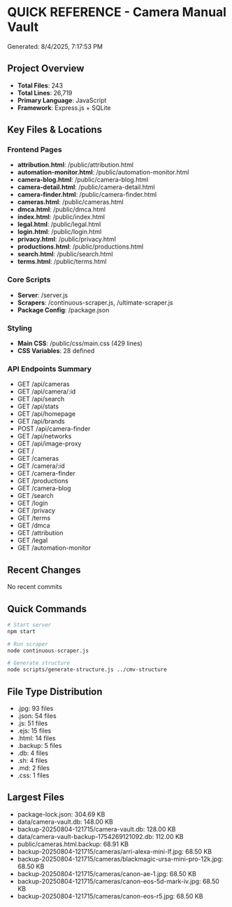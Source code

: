 # QUICK REFERENCE - Camera Manual Vault
Generated: 8/4/2025, 7:17:53 PM

## Project Overview
- **Total Files**: 243
- **Total Lines**: 26,719
- **Primary Language**: JavaScript
- **Framework**: Express.js + SQLite

## Key Files & Locations

### Frontend Pages
- **attribution.html**: /public/attribution.html
- **automation-monitor.html**: /public/automation-monitor.html
- **camera-blog.html**: /public/camera-blog.html
- **camera-detail.html**: /public/camera-detail.html
- **camera-finder.html**: /public/camera-finder.html
- **cameras.html**: /public/cameras.html
- **dmca.html**: /public/dmca.html
- **index.html**: /public/index.html
- **legal.html**: /public/legal.html
- **login.html**: /public/login.html
- **privacy.html**: /public/privacy.html
- **productions.html**: /public/productions.html
- **search.html**: /public/search.html
- **terms.html**: /public/terms.html

### Core Scripts
- **Server**: /server.js
- **Scrapers**: /continuous-scraper.js, /ultimate-scraper.js
- **Package Config**: /package.json

### Styling
- **Main CSS**: /public/css/main.css (429 lines)
- **CSS Variables**: 28 defined

### API Endpoints Summary
- GET /api/cameras
- GET /api/camera/:id
- GET /api/search
- GET /api/stats
- GET /api/homepage
- GET /api/brands
- POST /api/camera-finder
- GET /api/networks
- GET /api/image-proxy
- GET /
- GET /cameras
- GET /camera/:id
- GET /camera-finder
- GET /productions
- GET /camera-blog
- GET /search
- GET /login
- GET /privacy
- GET /terms
- GET /dmca
- GET /attribution
- GET /legal
- GET /automation-monitor

## Recent Changes
No recent commits

## Quick Commands
```bash
# Start server
npm start

# Run scraper
node continuous-scraper.js

# Generate structure
node scripts/generate-structure.js ../cmv-structure
```

## File Type Distribution
- .jpg: 93 files
- .json: 54 files
- .js: 51 files
- .ejs: 15 files
- .html: 14 files
- .backup: 5 files
- .db: 4 files
- .sh: 4 files
- .md: 2 files
- .css: 1 files

## Largest Files
- package-lock.json: 304.69 KB
- data/camera-vault.db: 148.00 KB
- backup-20250804-121715/camera-vault.db: 128.00 KB
- data/camera-vault-backup-1754269121092.db: 112.00 KB
- public/cameras.html.backup: 68.91 KB
- backup-20250804-121715/cameras/arri-alexa-mini-lf.jpg: 68.50 KB
- backup-20250804-121715/cameras/blackmagic-ursa-mini-pro-12k.jpg: 68.50 KB
- backup-20250804-121715/cameras/canon-ae-1.jpg: 68.50 KB
- backup-20250804-121715/cameras/canon-eos-5d-mark-iv.jpg: 68.50 KB
- backup-20250804-121715/cameras/canon-eos-r5.jpg: 68.50 KB

